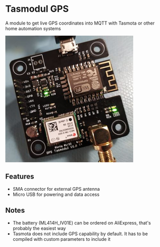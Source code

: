 # Tasmodul GPS
A module to get live GPS coordinates into MQTT with Tasmota or other home automation systems

![GPS](./doc/tasmodul_gps.jpg)

## Features
* SMA connector for external GPS antenna
* Micro USB for powering and data access

## Notes
* The battery (ML414H_IV01E) can be ordered on AliExpress, that's probably the easiest way
* Tasmota does not include GPS capability by default. It has to be compiled with custom parameters to include it

